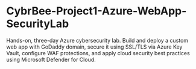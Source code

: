 # CybrBee-Project1-Azure-WebApp-SecurityLab
Hands-on, three-day Azure cybersecurity lab. Build and deploy a custom web app with GoDaddy domain, secure it using SSL/TLS via Azure Key Vault, configure WAF protections, and apply cloud security best practices using Microsoft Defender for Cloud.
